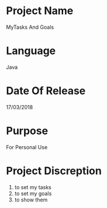 # Project Name
MyTasks And Goals

# Language 
Java

# Date Of Release
17/03/2018

# Purpose
For Personal Use

# Project Discreption
1) to set my tasks
2) to set my goals
3) to show them
